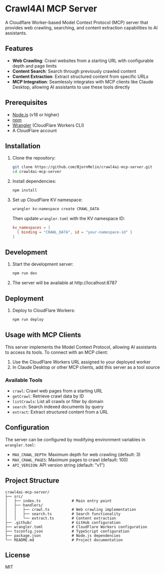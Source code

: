 # Crawl4AI MCP Server

A Cloudflare Worker-based Model Context Protocol (MCP) server that provides web crawling, searching, and content extraction capabilities to AI assistants.

## Features

- **Web Crawling**: Crawl websites from a starting URL with configurable depth and page limits
- **Content Search**: Search through previously crawled content
- **Content Extraction**: Extract structured content from specific URLs
- **MCP Integration**: Seamlessly integrates with MCP clients like Claude Desktop, allowing AI assistants to use these tools directly

## Prerequisites

- [Node.js](https://nodejs.org/) (v18 or higher)
- [npm](https://www.npmjs.com/)
- [Wrangler](https://developers.cloudflare.com/workers/wrangler/install-and-update/) (CloudFlare Workers CLI)
- A CloudFlare account

## Installation

1. Clone the repository:
   ```bash
   git clone https://github.com/BjornMelin/crawl4ai-mcp-server.git
   cd crawl4ai-mcp-server
   ```

2. Install dependencies:
   ```bash
   npm install
   ```

3. Set up CloudFlare KV namespace:
   ```bash
   wrangler kv:namespace create CRAWL_DATA
   ```

   Then update `wrangler.toml` with the KV namespace ID:
   ```toml
   kv_namespaces = [
     { binding = "CRAWL_DATA", id = "your-namespace-id" }
   ]
   ```

## Development

1. Start the development server:
   ```bash
   npm run dev
   ```

2. The server will be available at http://localhost:8787

## Deployment

1. Deploy to CloudFlare Workers:
   ```bash
   npm run deploy
   ```

## Usage with MCP Clients

This server implements the Model Context Protocol, allowing AI assistants to access its tools. To connect with an MCP client:

1. Use the CloudFlare Workers URL assigned to your deployed worker
2. In Claude Desktop or other MCP clients, add this server as a tool source

### Available Tools

- `crawl`: Crawl web pages from a starting URL
- `getCrawl`: Retrieve crawl data by ID
- `listCrawls`: List all crawls or filter by domain
- `search`: Search indexed documents by query
- `extract`: Extract structured content from a URL

## Configuration

The server can be configured by modifying environment variables in `wrangler.toml`:

- `MAX_CRAWL_DEPTH`: Maximum depth for web crawling (default: 3)
- `MAX_CRAWL_PAGES`: Maximum pages to crawl (default: 100)
- `API_VERSION`: API version string (default: "v1")

## Project Structure

```
crawl4ai-mcp-server/
├── src/
│   ├── index.ts              # Main entry point
│   ├── handlers/
│   │   ├── crawl.ts          # Web crawling implementation
│   │   ├── search.ts         # Search functionality
│   │   └── extract.ts        # Content extraction
├── .github/                  # GitHub configuration
├── wrangler.toml             # CloudFlare Workers configuration
├── tsconfig.json             # TypeScript configuration
├── package.json              # Node.js dependencies
└── README.md                 # Project documentation
```

## License

MIT